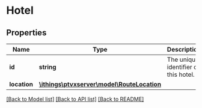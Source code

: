 # Hotel

## Properties
Name | Type | Description | Notes
------------ | ------------- | ------------- | -------------
**id** | **string** | The unique identifier of this hotel. | 
**location** | [**\ithings\ptvxserver\model\RouteLocation**](RouteLocation.md) |  | 

[[Back to Model list]](../../README.md#documentation-for-models) [[Back to API list]](../../README.md#documentation-for-api-endpoints) [[Back to README]](../../README.md)

